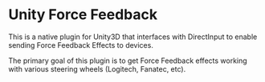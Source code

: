 # Unity Force Feedback

This is a native plugin for Unity3D that interfaces with DirectInput to
enable sending Force Feedback Effects to devices.

The primary goal of this plugin is to get Force Feedback effects working
with various steering wheels (Logitech, Fanatec, etc).